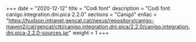 +++
date        = "2020-12-12"
title       = "Codi font"
description = "Codi font canigo.integration.dni.pica 2.2.0"
sections    = "Canigó"
enllac		= "https://hudson.intranet.gencat.cat/nexus/repository/canigo-maven2/cat/gencat/ctti/canigo.integration.dni.pica/2.2.0/canigo.integration.dni.pica-2.2.0-sources.jar"
weight		= 1
+++
